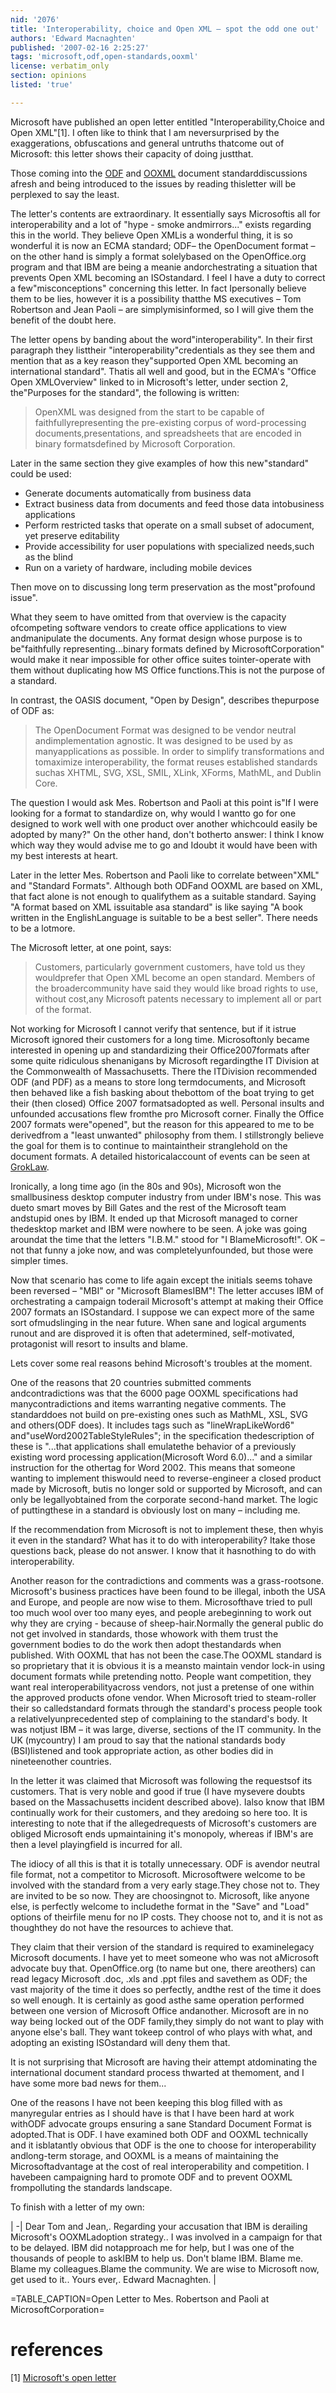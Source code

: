 ```yaml
---
nid: '2076'
title: 'Interoperability, choice and Open XML – spot the odd one out'
authors: 'Edward Macnaghten'
published: '2007-02-16 2:25:27'
tags: 'microsoft,odf,open-standards,ooxml'
license: verbatim_only
section: opinions
listed: 'true'

---
```

Microsoft have published an open letter entitled "Interoperability,Choice and Open XML"[1].  I often like to think that I am neversurprised by the exaggerations, obfuscations and general untruths thatcome out of Microsoft: this letter shows their capacity of doing justthat.


<!--break-->


Those coming into the [ODF](http://en.wikipedia.org/wiki/OpenDocument) and [OOXML](http://en.wikipedia.org/wiki/OOXML) document standarddiscussions afresh and being introduced to the issues by reading thisletter will be perplexed to say the least.

The letter's contents are extraordinary.  It essentially says Microsoftis all for interoperability and a lot of "hype - smoke andmirrors..." exists regarding this in the world.  They believe Open XMLis a wonderful thing, it is so wonderful it is now an ECMA standard; ODF– the OpenDocument format – on the other hand is simply a format solelybased on the OpenOffice.org program and that IBM are being a meanie andorchestrating a situation that prevents Open XML becoming an ISOstandard.  I feel I have a duty to correct a few"misconceptions" concerning this letter.  In fact Ipersonally believe them to be lies, however it is a possibility thatthe MS executives – Tom Robertson and Jean Paoli – are simplymisinformed, so I will give them the benefit of the doubt here.

The letter opens by banding about the word"interoperability".  In their first paragraph they listtheir "interoperability"credentials as they see them and mention that as a key reason they"supported Open XML becoming an international standard".  Thatis all well and good, but in the ECMA's "Office Open XMLOverview" linked to in Microsoft's letter, under section 2, the"Purposes for the standard", the following is written:


>OpenXML was designed from the start to be capable of faithfullyrepresenting the pre-existing corpus of word-processing documents,presentations, and spreadsheets that are encoded in binary formatsdefined by Microsoft Corporation.

Later in the same section they give examples of how this new"standard" could be used:


* Generate documents automatically from business data
* Extract business data from documents and feed those data intobusiness applications
* Perform restricted tasks that operate on a small subset of adocument, yet preserve editability
* Provide accessibility for user populations with specialized needs,such as the blind
* Run on a variety of hardware, including mobile devices

Then move on to discussing long term preservation as the most"profound issue".

What they seem to have omitted from that overview is the capacity ofcompeting software vendors to create office applications to view andmanipulate the documents.  Any format design whose purpose is to be"faithfully representing...binary formats defined by MicrosoftCorporation" would make it near impossible for other office suites tointer-operate with them without duplicating how MS Office functions.This is not the purpose of a standard.

In contrast, the OASIS document, "Open by Design", describes thepurpose of ODF as:


>The OpenDocument Format was designed to be vendor neutral andimplementation agnostic. It was designed to be used by as manyapplications as possible. In order to simplify transformations and tomaximize interoperability, the format reuses established standards suchas XHTML, SVG, XSL, SMIL, XLink, XForms, MathML, and Dublin Core.

The question I would ask Mes. Robertson and Paoli at this point is"If I were looking for a format to standardize on, why would I wantto go for one designed to work well with one product over another whichcould easily be adopted by many?" On the other hand, don't botherto answer: I think I know which way they would advise me to go and Idoubt it would have been with my best interests at heart.

Later in the letter Mes. Robertson and Paoli like to correlate between"XML" and "Standard Formats".  Although both ODFand OOXML are based on XML, that fact alone is not enough to qualifythem as a suitable standard. Saying "A format based on XML issuitable asa standard" is like saying "A book written in the EnglishLanguage is suitable to be a best seller".  There needs to be a lotmore.

The Microsoft letter, at one point, says:


>Customers, particularly government customers, have told us they wouldprefer that Open XML become an open standard. Members of the broadercommunity have said they would like broad rights to use, without cost,any Microsoft patents necessary to implement all or part of the format.

Not working for Microsoft I cannot verify that sentence, but if it istrue Microsoft ignored their customers for a long time.  Microsoftonly became interested in opening up and standardizing their Office2007formats after some quite ridiculous shenanigans by Microsoft regardingthe IT Division at the Commonwealth of Massachusetts.  There the ITDivision recommended ODF (and PDF) as a means to store long termdocuments, and Microsoft then behaved like a fish basking about thebottom of the boat trying to get their (then closed) Office 2007 formatsadopted as well.  Personal insults and unfounded accusations flew fromthe pro Microsoft corner.  Finally the Office 2007 formats were"opened", but the reason for this appeared to me to be derivedfrom a "least unwanted" philosophy from them.  I stillstrongly believe the goal for them is to continue to maintaintheir stranglehold on the document formats.  A detailed historicalaccount of events can be seen at [GrokLaw](http://www.groklaw.net/staticpages/index.php?page=20051216153153504#2005chronology).

Ironically, a long time ago (in the 80s and 90s), Microsoft won the smallbusiness desktop computer industry from under IBM's nose.  This was dueto smart moves by Bill Gates and the rest of the Microsoft team andstupid ones by IBM.  It ended up that Microsoft managed to corner thedesktop market and IBM were nowhere to be seen.  A joke was going aroundat the time that the letters "I.B.M." stood for "I BlameMicrosoft!".  OK – not that funny a joke now, and was completelyunfounded, but those were simpler times.

Now that scenario has come to life again except the initials seems tohave been reversed – "MBI" or "Microsoft BlamesIBM"!  The letter accuses IBM of orchestrating a campaign toderail Microsoft's attempt at making their Office 2007 formats an ISOstandard.  I suppose we can expect more of the same sort ofmudslinging in the near future.  When sane and logical arguments runout and are disproved it is often that adetermined, self-motivated, protagonist will resort to insults and blame.

Lets cover some real reasons behind Microsoft's troubles at the moment.

One of the reasons that 20 countries submitted comments andcontradictions was that the 6000 page OOXML specifications had manycontradictions and items warranting negative comments.  The standarddoes not build on pre-existing ones such as MathML, XSL, SVG and others(ODF does).  It includes tags such as "lineWrapLikeWord6" and"useWord2002TableStyleRules"; in the specification thedescription of these is "...that applications shall emulatethe behavior of a previously existing word processing application(Microsoft Word 6.0)..." and a similar instruction for the othertag for Word 2002.  This means that someone wanting to implement thiswould need to reverse-engineer a closed product made by Microsoft, butis no longer sold or supported by Microsoft, and can only be legallyobtained from the corporate second-hand market.  The logic of puttingthese in a standard is obviously lost on many – including me.

If the recommendation from Microsoft is not to implement these, then whyis it even in the standard?  What has it to do with interoperability?  Itake those questions back, please do not answer.  I know that it hasnothing to do with interoperability.

Another reason for the contradictions and comments was a grass-rootsone.  Microsoft's business practices have been found to be illegal, inboth the USA and Europe, and people are now wise to them.  Microsofthave tried to pull too much wool over too many eyes, and people arebeginning to work out why they are crying - because of sheep-hair.Normally the general public do not get involved in standards, those whowork with them trust the government bodies to do the work then adopt thestandards when published.  With OOXML that has not been the case.The OOXML standard is so proprietary that it is obvious it is a meansto maintain vendor lock-in using document formats while pretending notto.  People want competition, they want real interoperabilityacross vendors, not just a pretense of one within the approved products ofone vendor.  When Microsoft tried to steam-roller their so calledstandard formats through the standard's process people took a relativelyunprecedented step of complaining to the standard's body.  It was notjust IBM – it was large, diverse, sections of the IT community.  In the UK (mycountry) I am proud to say that the national standards body (BSI)listened and took appropriate action, as other bodies did in nineteenother countries.

In the letter it was claimed that Microsoft was following the requestsof its customers.  That is very noble and good if true (I have mysevere doubts based on the Massachusetts incident described above).  Ialso know that IBM continually work for their customers, and they aredoing so here too.  It is interesting to note that if the allegedrequests of Microsoft's customers are obliged Microsoft ends upmaintaining it's monopoly, whereas if IBM's are then a level playingfield is incurred for all.

The idiocy of all this is that it is totally unnecessary.  ODF is avendor neutral file format, not a competitor to Microsoft.  Microsoftwere welcome to be involved with the standard from a very early stage.They chose not to.  They are invited to be so now.  They are choosingnot to.  Microsoft, like anyone else, is perfectly welcome to includethe format in the "Save" and "Load" options of theirfile menu for no IP costs.  They choose not to, and it is not as thoughthey do not have the resources to achieve that.

They claim that their version of the standard is required to examinelegacy Microsoft documents.  I have yet to meet someone who was not aMicrosoft advocate buy that.  OpenOffice.org (to name but one, there areothers) can read legacy Microsoft .doc, .xls and .ppt files and savethem as ODF; the vast majority of the time it does so perfectly, andthe rest of the time it does so well enough.  It is certainly as good asthe same operation performed between one version of Microsoft Office andanother.  Microsoft are in no way being locked out of the ODF family,they simply do not want to play with anyone else's ball.  They want tokeep control of who plays with what, and adopting an existing ISOstandard will deny them that.

It is not surprising that Microsoft are having their attempt atdominating the international document standard process thwarted at themoment, and I have some more bad news for them...

One of the reasons I have not been keeping this blog filled with as manyregular entries as I should have is that I have been hard at work withODF advocate groups ensuring a sane Standard Document Format is adopted.That is ODF.  I have examined both ODF and OOXML technically and it isblatantly obvious that ODF is the one to choose for interoperability andlong-term storage, and OOXML is a means of maintaining the Microsoftadvantage at the cost of real interoperability and competition.  I havebeen campaigning hard to promote ODF and to prevent OOXML frompolluting the standards landscape.

To finish with a letter of my own:


 |
-|
Dear Tom and Jean,. Regarding your accusation that IBM is derailing Microsoft's OOXMLadoption strategy.. I was involved in a campaign for that to be delayed.  IBM did notapproach me for help, but I was one of the thousands of people to askIBM to help us.  Don't blame IBM.  Blame me.  Blame my colleagues.Blame the community.  We are wise to Microsoft now, get used to it.. Yours ever,. Edward Macnaghten.  | 

=TABLE_CAPTION=Open Letter to Mes. Robertson and Paoli at MicrosoftCorporation=


# references

[1] [Microsoft's open letter](http://www.microsoft.com/interop/letters/choice.mspx)

